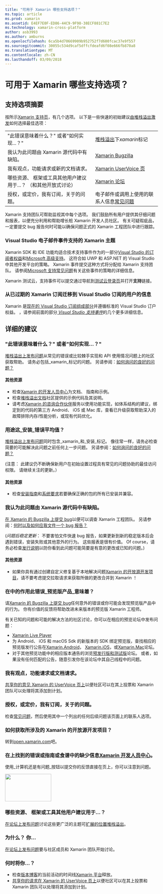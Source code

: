 ```yaml
---
title: "可用于 Xamarin 哪些支持选项？"
ms.topic: article
ms.prod: xamarin
ms.assetid: E4EF7E0F-ED86-44C9-9F98-38ECF881C7E2
ms.technology: xamarin-cross-platform
author: asb3993
ms.author: amburns
ms.openlocfilehash: 6ca5b4d70669909b952752f7d600fcac37e9f557
ms.sourcegitcommit: 30055c534d9caf5dffcfdeafd6f08e666fb870a8
ms.translationtype: MT
ms.contentlocale: zh-CN
ms.lasthandoff: 03/09/2018
---
```

# <a name="what-support-options-are-available-for-xamarin"></a>可用于 Xamarin 哪些支持选项？

## <a name="summary-of-support-options"></a>支持选项摘要

按所示[Xamarin 支持页](https://www.xamarin.com/support)，有几个选项。  以下是一些快速的初始建议[由堆栈溢出激发](http://stackoverflow.com/help/product-support)如何选择最佳选项：

<table>
    <tr>
        <td>"此错误意味着什么？" 或者"如何实现...？"</td>
        <td><a href="http://stackoverflow.com/questions/ask?tags=xamarin">堆栈溢出</a>下<em>xamarin</em>标记</td>
    </tr>
    <tr>
        <td>我认为此问题由 Xamarin 源代码中有缺陷。</td>
        <td><a href="https://bugzilla.xamarin.com/page.cgi?id=bug-writing.html">Xamarin Bugzilla</a></td>
    </tr>
    <tr>
        <td>我有观点，功能请求或新的文档请求。</td>
        <td><a href="https://xamarin.uservoice.com">Xamarin UserVoice 页</a></td>
    </tr>
    <tr>
        <td>哪些资源、 框架或工具其他用户建议用于...？ （和其他开放式讨论）</td>
        <td><a href="https://forums.xamarin.com/">Xamarin 论坛</a></td>
    </tr>
    <tr>
        <td>授权，或定价，我有订阅，关于的问题。</td>
        <td>电子邮件或调用上使用的联系人信息<a href="https://www.xamarin.com/faq">常见问题</a></td>
    </tr>
</table>

Xamarin 支持团队可帮助监视其中每个选项。  我们鼓励所有用户提供其仔细问题和报表，以便充分利用和帮助增长桩 Xamarin 开发人员社区。  有关可疑瑕疵品，一定要提交 bug 报告何时可能以确保问题正式的 Xamarin 工程团队中进行跟踪。

<a name="Visual_Studio_email_support_incidents_for_Xamarin_topics"/>

### <a name="visual-studio-email-support-incidents-for-xamarin-topics"></a>Visual Studio 电子邮件事件支持的 Xamarin 主题

Xamarin SDK 和 IDE 功能均适合技术支持事件作为的一部分[Visual Studio 的订阅者权益](https://msdn.microsoft.com/subscriptions/bb266240)和[Microsoft 高级支持](https://www.microsoft.com/en-us/microsoftservices/support.aspx)。  这符合如 UWP 和 ASP.NET 的 Visual Studio 中其他开发平台的策略。  Xamarin 事件提交这种方式将分配给 Xamarin 支持团队。  请参阅[Microsoft 支持常见问题](https://support.microsoft.com/gp/offerprophone)有关这些事件的策略的详细信息。

Xamarin 测试云，支持事件可以提交通过导航到[测试云登录页](https://testcloud.xamarin.com/login)并打开**支持**链接。

### <a name="information-for-users-migrating-from-expired-xamarin-subscriptions-to-visual-studio-subscriptions"></a>从已过期的 Xamarin 订阅迁移到 Visual Studio 订阅的用户的信息

Xamarin 是[现在的 Visual Studio 订阅组成部分](https://blog.xamarin.com/xamarin-for-all/)并遵循标准的 Visual Studio 订户权益。  ，请参阅前面的部分[ *Visual Studio 支持事件*](#Visual_Studio_email_support_incidents_for_Xamarin_topics)的几个更多详细信息。

## <a name="detailed-recommendations"></a>详细的建议

### <a name="what-does-this-error-mean-or-how-do-i--"></a>"此错误意味着什么？" 或者"如何实现...？"

[堆栈溢出上发布问题](http://stackoverflow.com/questions/ask?tags=xamarin)从常见的错误或比较棘手实现和 API 使用情况问题上的社区获取帮助。  请务必包括_xamarin_标记的问题。  另请参阅：[如何询问的良好的问题？](http://stackoverflow.com/help/how-to-ask)

#### <a name="additional-resources"></a>其他资源

-   检查[Xamarin 的开发人员中心](/index.md)为文档、 指南和示例。
-   检查[堆栈溢出文档](http://stackoverflow.com/documentation)社区提供的示例代码及其说明。
-   请考虑[Xamarin 的咨询合作伙伴](https://www.xamarin.com/consulting-partners)服务以使用功能实现，如体系结构的建议，绑定到的代码的第三方 Android、 iOS 或 Mac 库，查看已升级获取帮助深入的故障排除内存/性能分析，或现有代码优化。

### <a name="what-does-this-installation-error-mean"></a>用途这_安装_错误平均值？

[堆栈溢出上发布问题](http://stackoverflow.com/questions/ask?tags=xamarin+installation)同时包含_xamarin_和_安装_标记。  像往常一样，请务必检查简要的可能解决此问题之前任何上一步问题。  另请参阅：[如何询问的良好的问题？](http://stackoverflow.com/help/how-to-ask)

(注意： 此建议仍不断确保新用户在初始设置过程具有常见的问题协助的最佳访问权限。  请继续关注的更新。）

#### <a name="additional-resources"></a>其他资源

-   检查[安装指南](~/cross-platform/get-started/installation/index.md)和[系统要求](~/cross-platform/get-started/requirements.md)若要确保正确的包的所有已安装并兼容。

### <a name="i-believe-this-problem-is-caused-by-a-defect-in-the-xamarin-source-code"></a>我认为此问题由 Xamarin 源代码中有缺陷。

[在 Xamarin 的 Bugzilla 上提交 bug](https://bugzilla.xamarin.com/page.cgi?id=bug-writing.html)以便可以调查 Xamarin 工程团队。  另请参阅：[何时以及如何应我文件一个 bug 报告？](~/cross-platform/troubleshooting/questions/howto-file-bug.md)

(*问题后稳定更新*： 不要害怕文件快速 bug 报告，如果更新到新的稳定版本后会遇到错误，安装失败或其他意外的行为。  这些报表是很有价值。  Of course，请务必检查[发行说明](https://developer.xamarin.com/releases/)以防你看到此问题可能简要是有意的更改或已知的问题。)

#### <a name="additional-resources"></a>其他资源

-   如果你具有通过创建自定义修复基于本地解决问题[Xamarin 的开放源开发项目](http://open.xamarin.com/)，请不要考虑提交拉取请求来获取所做的更改合并到 Xamarin ！

### <a name="what-does-this-error-in-a-preview-product-mean"></a>在中的作用此错误_预览版产品_意味着？

请[Xamarin 的 Bugzilla 上提交 bug](https://bugzilla.xamarin.com/page.cgi?id=bug-writing.html)任何意外的错误或你可能会发现预览版产品中的行为。  你有价值的反馈将帮助改进未来版本的预览版 Xamarin 工程师。

有关已知的问题和可能的解决方法的社区讨论，你可以在相应的预览论坛中发布问题：

-   [Xamarin Live Player](https://forums.xamarin.com/categories/live-player)
-   为 Android、 iOS 和 macOS Sdk 的新版本的 SDK 绑定预览版，查找相应的预览版发行公告在[Xamarin.Android](http://forums.xamarin.com/categories/android)， [Xamarin.iOS](http://forums.xamarin.com/categories/ios)，或[Xamarin.Mac](http://forums.xamarin.com/categories/mac)论坛。
-   对于其他预览功能中的相应版本通告的浏览[预发行版和测试版](http://forums.xamarin.com/categories/xamarin-prerelease)论坛。  或者，如果没有任何匹配的公告，随意引发你在该论坛中其自己线程中的问题。

### <a name="i-have-an-idea-feature-request-or-documentation-request"></a>我有观点，功能请求或文档请求。

[共享你的意见 Xamarin 的 UserVoice 页上](https://xamarin.uservoice.com)以便社区可以在其上投票和 Xamarin 团队可以处理将其添加到计划。

### <a name="i-have-a-question-about-subscriptions-licensing-or-pricing"></a>授权，或定价，我有订阅，关于的问题。

检查[常见问题](https://www.xamarin.com/faq)，然后使用其中一个列出的任何后续问题该页面上的联系人选项。

### <a name="how-do-i-get-involved-in-xamarins-open-source-development-projects"></a>如何获取所涉及的 Xamarin 的开放源开发项目？

转到[open.xamarin.com](http://open.xamarin.com/)吧。

### <a name="i-found-a-mistake-or-missing-information-in-the-guides-or-recipes-on-the-xamarin-developer-centerindexmd"></a>在上找到的错误或指南或食谱中的缺少信息[Xamarin 开发人员中心](/index.md)。

使用_计算机还是有问题_按钮以提交你的反馈直接在页上，你可以注意到问题。

[<img src="support-options-images/feedback.png" style="width: 152px; height: 90px;">](support-options-images/feedback.png)

### <a name="what-resources-frameworks-or-tools-do-other-users-recommend-for--"></a>哪些资源、 框架或工具其他用户建议用于...？

[在论坛上发布问题](https://forums.xamarin.com/)讨论这些更广泛的主题可[扩展的位置堆栈溢出](http://stackoverflow.com/help/dont-ask)。

### <a name="why-do-you--"></a>为什么？ 你...

[在论坛上发布问题](https://forums.xamarin.com/)要与社区成员和 Xamarin 团队开始讨论。

### <a name="when-will-you--"></a>何时将你...？

-   检查[版本博客](http://releases.xamarin.com/)的当前活动的时间线[Xamarin 平台](https://www.xamarin.com/platform)释放。
-   [共享你的请求在 Xamarin 的 UserVoice 页上](https://xamarin.uservoice.com)以便社区可以在其上投票和 Xamarin 团队可以处理将其添加到计划。

